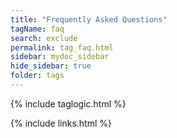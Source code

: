 ```yaml
---
title: "Frequently Asked Questions"
tagName: faq
search: exclude
permalink: tag_faq.html
sidebar: mydoc_sidebar
hide_sidebar: true
folder: tags
---
```


{% include taglogic.html %}

{% include links.html %}
